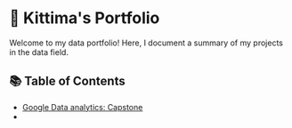 # 📂 Kittima's Portfolio

Welcome to my data portfolio! Here, I document a summary of my projects in the data field. 

## 📚 Table of Contents
- [Google Data analytics: Capstone](#google-data-analytics:-capstone)
- 
